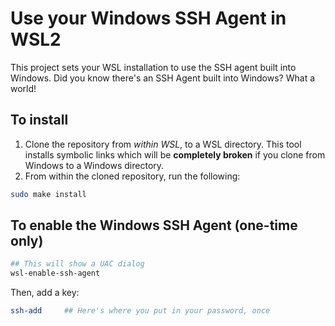 # Use your Windows SSH Agent in WSL2

This project sets your WSL installation to use the SSH agent built into Windows.
Did you know there's an SSH Agent built into Windows? What a world!

## To install

1. Clone the repository from _within WSL_, to a WSL directory. This tool
   installs symbolic links which will be **completely broken** if you clone
   from Windows to a Windows directory.
2. From within the cloned repository, run the following:

```sh
sudo make install
```

## To enable the Windows SSH Agent (one-time only)

```sh
## This will show a UAC dialog
wsl-enable-ssh-agent
```

Then, add a key:

```sh
ssh-add     ## Here's where you put in your password, once
```

